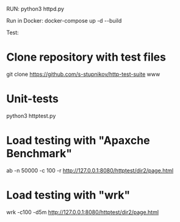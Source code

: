 RUN:
python3 httpd.py

Run in Docker:
docker-compose up -d --build

Test:
# Clone repository with test files
git clone https://github.com/s-stupnikov/http-test-suite www
# Unit-tests
python3 httptest.py
# Load testing with "Apaxche Benchmark"
ab -n 50000 -c 100 -r http://127.0.0.1:8080/httptest/dir2/page.html
# Load testing with "wrk"
wrk -c100 -d5m http://127.0.0.1:8080/httptest/dir2/page.html